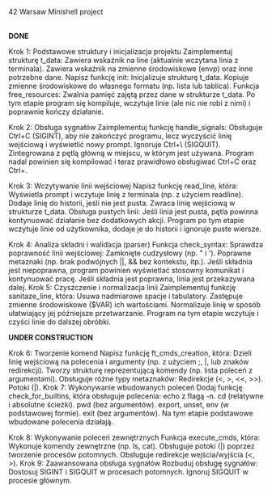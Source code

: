42 Warsaw Minishell project <br><br>


<b>DONE</b><br>

Krok 1: Podstawowe struktury i inicjalizacja projektu
Zaimplementuj strukturę t_data:
Zawiera wskaźnik na line (aktualnie wczytana linia z terminala).
Zawiera wskaźnik na zmienne środowiskowe (envp) oraz inne potrzebne dane.
Napisz funkcję init:
Inicjalizuje strukturę t_data.
Kopiuje zmienne środowiskowe do własnego formatu (np. lista lub tablica).
Funkcja free_resources:
Zwalnia pamięć zajętą przez dane w strukturze t_data.
Po tym etapie program się kompiluje, wczytuje linie (ale nic nie robi z nimi) i poprawnie kończy działanie.

Krok 2: Obsługa sygnałów
Zaimplementuj funkcję handle_signals:
Obsługuje Ctrl+C (SIGINT), aby nie zakończyć programu, lecz wyczyścić linię wejściową i wyświetlić nowy prompt.
Ignoruje Ctrl+\\ (SIGQUIT).
Zintegrowana z pętlą główną w miejscu, w którym jest używana.
Program nadal powinien się kompilować i teraz prawidłowo obsługiwać Ctrl+C oraz Ctrl+\.




Krok 3: Wczytywanie linii wejściowej
Napisz funkcję read_line, która:
Wyświetla prompt i wczytuje linię z terminala (np. z użyciem readline).
Dodaje linię do historii, jeśli nie jest pusta.
Zwraca linię wejściową w strukturze t_data.
Obsługa pustych linii:
Jeśli linia jest pusta, pętla powinna kontynuować działanie bez dodatkowych akcji.
Program po tym etapie wczytuje linie od użytkownika, dodaje je do historii i ignoruje puste wiersze.

Krok 4: Analiza składni i walidacja (parser)
Funkcja check_syntax:
Sprawdza poprawność linii wejściowej:
Zamknięte cudzysłowy (np. " i ').
Poprawne metaznaki (np. brak podwójnych ||, && bez kontekstu, itp.).
Jeśli składnia jest niepoprawna, program powinien wyświetlać stosowny komunikat i kontynuować pracę.
Jeśli składnia jest poprawna, linia jest przekazywana dalej.
Krok 5: Czyszczenie i normalizacja linii
Zaimplementuj funkcję sanitaze_line, która:
Usuwa nadmiarowe spacje i tabulatory.
Zastępuje zmienne środowiskowe ($VAR) ich wartościami.
Normalizuje linię w sposób ułatwiający jej późniejsze przetwarzanie.
Program na tym etapie wczytuje i czyści linie do dalszej obróbki.

<b>UNDER CONSTRUCTION</b>

Krok 6: Tworzenie komend
Napisz funkcję ft_cmds_creation, która:
Dzieli linię wejściową na polecenia i argumenty (np. z użyciem ;, |, lub znaków redirekcji).
Tworzy strukturę reprezentującą komendy (np. lista poleceń z argumentami).
Obsługuje różne typy metaznaków:
Redirekcje (<, >, <<, >>).
Potoki (|).
Krok 7: Wykonywanie wbudowanych poleceń
Dodaj funkcję check_for_builtins, która obsługuje polecenia:
echo z flagą -n.
cd (relatywne i absolutne ścieżki).
pwd (bez argumentów).
export, unset, env (w podstawowej formie).
exit (bez argumentów).
Na tym etapie podstawowe wbudowane polecenia działają.

Krok 8: Wykonywanie poleceń zewnętrznych
Funkcja execute_cmds, która:
Wykonuje komendy zewnętrzne (np. ls, cat).
Obsługuje potoki (|) poprzez tworzenie procesów potomnych.
Obsługuje redirekcje wejścia/wyjścia (<, >).
Krok 9: Zaawansowana obsługa sygnałów
Rozbuduj obsługę sygnałów:
Dostosuj SIGINT i SIGQUIT w procesach potomnych.
Ignoruj SIGQUIT w procesie głównym.
